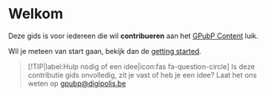 # Welkom
Deze gids is voor iedereen die wil **contribueren** aan het [GPubP Content](/content/gpubp.md) luik.

Wil je meteen van start gaan, bekijk dan de [getting started](/content/getting-started.md).

> [!TIP|label:Hulp nodig of een idee|icon:fas fa-question-circle]
> Is deze contributie gids onvolledig, zit je vast of heb je een idee? Laat het ons weten op gpubp@digipolis.be
